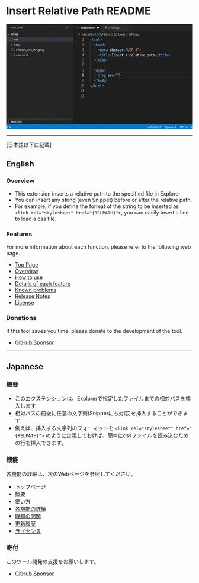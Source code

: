 # Insert Relative Path README

![sample.gif](docs_reST/source/_gif/relpath_all.gif)

----

[日本語は下に記載]

## English

### Overview

* This extension inserts a relative path to the specified file in Explorer
* You can insert any string (even Snippet) before or after the relative path.
* For example, if you define the format of the string to be inserted as `<link rel="stylesheet" href="{RELPATH}">`, you can easily insert a line to load a css file.


### Features

For more information about each function, please refer to the following web page.

* [Top Page](https://tatsuyanakamori.github.io/vscode-InsertRelativePath/)
* [Overview](https://tatsuyanakamori.github.io/vscode-InsertRelativePath/en/sec01_overview/index.html)
* [How to use](https://tatsuyanakamori.github.io/vscode-InsertRelativePath/en/sec01_overview/howToUse.html)
* [Details of each feature](https://tatsuyanakamori.github.io/vscode-InsertRelativePath/en/sec02_functions/index.html)
* [Known problems](https://tatsuyanakamori.github.io/vscode-InsertRelativePath/en/sec03_other/knownIssues.html)
* [Release Notes](https://tatsuyanakamori.github.io/vscode-InsertRelativePath/en/sec03_other/releaseNotes.html)
* [License](https://tatsuyanakamori.github.io/vscode-InsertRelativePath/en/sec03_other/license.html)

### Donations

If this tool saves you time, please donate to the development of the tool.

* [GitHub Sponsor](https://github.com/sponsors/TatsuyaNakamori)

------------------------------------------------------------------------

## Japanese

### 概要

* このエクステンションは、Explorerで指定したファイルまでの相対パスを挿入します
* 相対パスの前後に任意の文字列(Snippetにも対応)を挿入することができます
* 例えば、挿入する文字列のフォーマットを `<link rel="stylesheet" href="{RELPATH}">` のように定義しておけば、簡単にcssファイルを読み込むための行を挿入できます。


### 機能

各機能の詳細は、次のWebページを参照してください。

* [トップページ](https://tatsuyanakamori.github.io/vscode-InsertRelativePath/)
* [概要](https://tatsuyanakamori.github.io/vscode-InsertRelativePath/jp/sec01_overview/index.html)
* [使い方](https://tatsuyanakamori.github.io/vscode-InsertRelativePath/jp/sec01_overview/howToUse.html)
* [各機能の詳細](https://tatsuyanakamori.github.io/vscode-InsertRelativePath/jp/sec02_functions/index.html)
* [既知の問題](https://tatsuyanakamori.github.io/vscode-InsertRelativePath/jp/sec03_other/knownIssues.html)
* [更新履歴](https://tatsuyanakamori.github.io/vscode-InsertRelativePath/jp/sec03_other/releaseNotes.html)
* [ライセンス](https://tatsuyanakamori.github.io/vscode-InsertRelativePath/jp/sec03_other/license.html)

### 寄付

このツール開発の支援をお願いします。

* [GitHub Sponsor](https://github.com/sponsors/TatsuyaNakamori)

